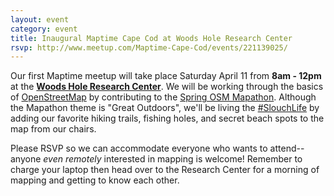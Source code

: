 ```yaml
---
layout: event
category: event
title: Inaugural Maptime Cape Cod at Woods Hole Research Center
rsvp: http://www.meetup.com/Maptime-Cape-Cod/events/221139025/
---
```


Our first Maptime meetup will take place Saturday April 11 from **8am - 12pm** at the [**Woods Hole Research Center**](https://www.google.com/maps/place/Woods+Hole+Research+Center/@41.549525,-70.643438,17z/data=!3m1!4b1!4m2!3m1!1s0x89e4d83670aa5e8b:0x48ca2661041bed5a). We will be working through the basics of [OpenStreetMap](http://www.openstreetmap.org) by contributing to the [Spring OSM Mapathon](http://openstreetmap.us/2015/01/2015-mapathons/). Although the Mapathon theme is "Great Outdoors", we'll be living the [#SlouchLife](http://twitter.com/SlouchLife) by adding our favorite hiking trails, fishing holes, and secret beach spots to the map from our chairs.

Please RSVP so we can accommodate everyone who wants to attend-- anyone *even remotely* interested in mapping is welcome! Remember to charge your laptop then head over to the Research Center for a morning of mapping and getting to know each other.
